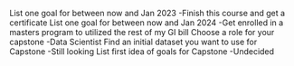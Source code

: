List one goal for between now and Jan 2023
-Finish this course and get a certificate
List one goal for between now and Jan 2024
-Get enrolled in a masters program to utilized the rest of my GI bill
Choose a role for your capstone
-Data Scientist
Find an initial dataset you want to use for Capstone
-Still looking
List first idea of goals for Capstone
-Undecided
